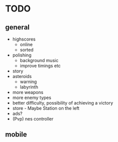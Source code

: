 # TODO
## general
* highscores
    - online
    - sorted
* polishing
    - background music
    - improve timings etc
* story
* asteroids
    - warning
    - labyrinth
* more weapons
* more enemy types
* better difficulty, possibility of achieving a victory
* store - Maybe Station on the left
* ads?
* (Pvp) nes controller

## mobile
